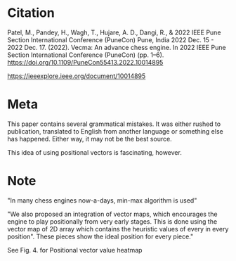 # Citation
Patel, M., Pandey, H., Wagh, T., Hujare, A. D., Dangi, R., & 2022 IEEE Pune Section International Conference (PuneCon) Pune, India 2022 Dec. 15 - 2022 Dec. 17. (2022). Vecma: An advance chess engine. In 2022 IEEE Pune Section International Conference (PuneCon) (pp. 1–6). https://doi.org/10.1109/PuneCon55413.2022.10014895

https://ieeexplore.ieee.org/document/10014895

# Meta
This paper contains several grammatical mistakes. It was either rushed to publication, translated to English from another language or something else has happened. Either way, it may not be the best source.

This idea of using positional vectors is fascinating, however.
# Note
"In many chess engines now-a-days, min-max algorithm is used"

"We also proposed an integration of vector maps, which encourages the engine to play positionally from very early stages. This is done using the vector map of 2D array which contains the heuristic values of every in every position". These pieces show the ideal position for every piece."

See Fig. 4. for Positional vector value heatmap